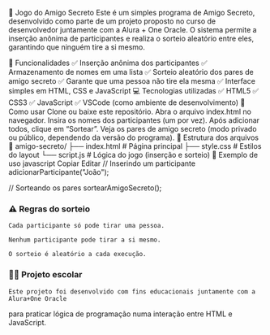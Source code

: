 🎁 Jogo do Amigo Secreto
Este é um simples programa de Amigo Secreto, desenvolvido como parte de um projeto proposto no curso de desenvolvedor juntamente com a Alura + One Oracle.
O sistema permite a inserção anônima de participantes e realiza o sorteio aleatório entre eles, garantindo que ninguém tire a si mesmo.

📌 Funcionalidades
✅ Inserção anônima dos participantes
✅ Armazenamento de nomes em uma lista
✅ Sorteio aleatório dos pares de amigo secreto
✅ Garante que uma pessoa não tire ela mesma
✅ Interface simples em HTML, CSS e JavaScript
💻 Tecnologias utilizadas
✅ HTML5
✅ CSS3
✅ JavaScript
✅ VSCode (como ambiente de desenvolvimento)
🚀 Como usar
Clone ou baixe este repositório.
Abra o arquivo index.html no navegador.
Insira os nomes dos participantes (um por vez).
Após adicionar todos, clique em “Sortear”.
Veja os pares de amigo secreto (modo privado ou público, dependendo da versão do programa).
📂 Estrutura dos arquivos
📁 amigo-secreto/
├── index.html       # Página principal
├── style.css        # Estilos do layout
└── script.js        # Lógica do jogo (inserção e sorteio)
📝 Exemplo de uso
javascript
Copiar
Editar
// Inserindo um participante
adicionarParticipante("João");

// Sorteando os pares
sortearAmigoSecreto();
### ⚠️ Regras do sorteio
    Cada participante só pode tirar uma pessoa.

    Nenhum participante pode tirar a si mesmo.

    O sorteio é aleatório a cada execução.

### 👨‍🏫 Projeto escolar

    Este projeto foi desenvolvido com fins educacionais juntamente com a Alura+One Oracle
para praticar lógica de programação numa interação entre HTML e JavaScript.
